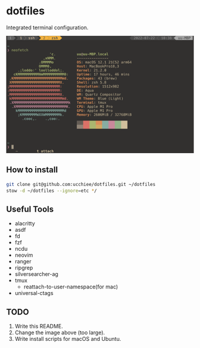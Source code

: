 # dotfiles

Integrated terminal configuration.

![UIE](./screenshot.png)

## How to install

```sh
git clone git@github.com:ucchiee/dotfiles.git ~/dotfiles
stow -d ~/dotfiles --ignore=etc */
```

## Useful Tools

- alacritty
- asdf
- fd
- fzf
- ncdu
- neovim
- ranger
- ripgrep
- silversearcher-ag
- tmux
  - reattach-to-user-namespace(for mac)
- universal-ctags

## TODO

1. Write this README.
2. Change the image above (too large).
3. Write install scripts for macOS and Ubuntu.

